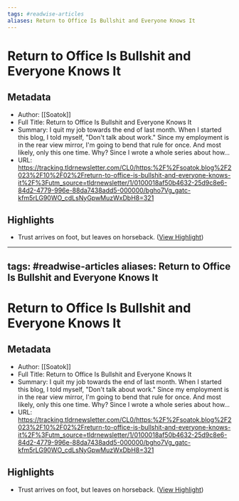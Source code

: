 ```yaml
---
tags: #readwise-articles
aliases: Return to Office Is Bullshit and Everyone Knows It
---
```

# Return to Office Is Bullshit and Everyone Knows It

## Metadata
- Author: [[Soatok]]
- Full Title: Return to Office Is Bullshit and Everyone Knows It
- Summary: I quit my job towards the end of last month. When I started this blog, I told myself, "Don't talk about work." Since my employment is in the rear view mirror, I'm going to bend that rule for once. And most likely, only this one time. Why? Since I wrote a whole series about how…
- URL: https://tracking.tldrnewsletter.com/CL0/https:%2F%2Fsoatok.blog%2F2023%2F10%2F02%2Freturn-to-office-is-bullshit-and-everyone-knows-it%2F%3Futm_source=tldrnewsletter/1/0100018af50b4632-25d9c8e6-84d2-4779-996e-88da7438add5-000000/bgho7Vg_gatc-kfm5rLG90WO_cdLsNyGpwMuzWxDbH8=321

## Highlights
- Trust arrives on foot, but leaves on horseback. ([View Highlight](https://read.readwise.io/read/01hbtm726yj21kyg6ww8dbxyct))
---
tags: #readwise-articles
aliases: Return to Office Is Bullshit and Everyone Knows It
---
# Return to Office Is Bullshit and Everyone Knows It

## Metadata
- Author: [[Soatok]]
- Full Title: Return to Office Is Bullshit and Everyone Knows It
- Summary: I quit my job towards the end of last month. When I started this blog, I told myself, "Don't talk about work." Since my employment is in the rear view mirror, I'm going to bend that rule for once. And most likely, only this one time. Why? Since I wrote a whole series about how…
- URL: https://tracking.tldrnewsletter.com/CL0/https:%2F%2Fsoatok.blog%2F2023%2F10%2F02%2Freturn-to-office-is-bullshit-and-everyone-knows-it%2F%3Futm_source=tldrnewsletter/1/0100018af50b4632-25d9c8e6-84d2-4779-996e-88da7438add5-000000/bgho7Vg_gatc-kfm5rLG90WO_cdLsNyGpwMuzWxDbH8=321

## Highlights
- Trust arrives on foot, but leaves on horseback. ([View Highlight](https://read.readwise.io/read/01hbtm726yj21kyg6ww8dbxyct))
